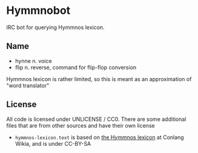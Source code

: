 Hymmnobot
=========
IRC bot for querying Hymmnos lexicon.

Name
----
* hynne n. voice
* flip n. reverse, command for flip-flop conversion

Hymmnos lexicon is rather limited, so this is meant as an approximation of "word translator"

License
-------
All code is licensed under UNLICENSE / CC0. There are some additional files that are from other sources and have their own license

* `hymmnos-lexicon.text` is based on [the Hymmnos lexicon](http://conlang.wikia.com/wiki/Hymmnos:Lexicon) at Conlang Wikia, and is under CC-BY-SA
